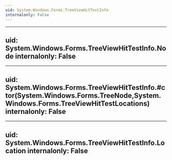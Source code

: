 ```yaml
---
uid: System.Windows.Forms.TreeViewHitTestInfo
internalonly: False
---
```


---
uid: System.Windows.Forms.TreeViewHitTestInfo.Node
internalonly: False
---

---
uid: System.Windows.Forms.TreeViewHitTestInfo.#ctor(System.Windows.Forms.TreeNode,System.Windows.Forms.TreeViewHitTestLocations)
internalonly: False
---

---
uid: System.Windows.Forms.TreeViewHitTestInfo.Location
internalonly: False
---
